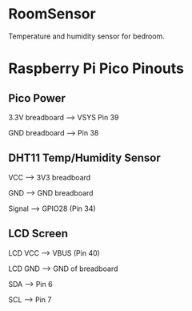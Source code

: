 # RoomSensor
Temperature and humidity sensor for bedroom.

# Raspberry Pi Pico Pinouts

## Pico Power
3.3V breadboard --> VSYS Pin 39

GND breadboard --> Pin 38

## DHT11 Temp/Humidity Sensor
VCC --> 3V3 breadboard

GND --> GND breadboard

Signal --> GPIO28 (Pin 34)

## LCD Screen
LCD VCC --> VBUS (Pin 40)

LCD GND --> GND of breadboard

SDA --> Pin 6

SCL --> Pin 7
